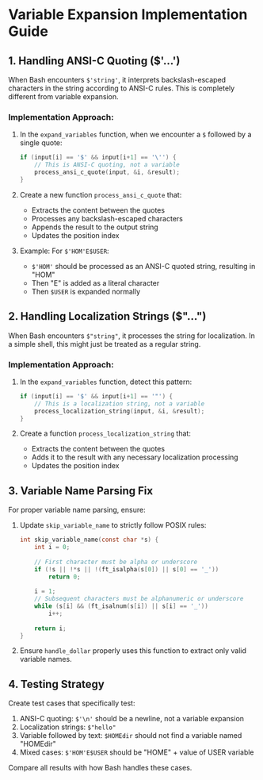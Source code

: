 # Variable Expansion Implementation Guide

## 1. Handling ANSI-C Quoting ($'...')

When Bash encounters `$'string'`, it interprets backslash-escaped characters in the string according to ANSI-C rules. This is completely different from variable expansion.

### Implementation Approach:

1. In the `expand_variables` function, when we encounter a `$` followed by a single quote:
   ```c
   if (input[i] == '$' && input[i+1] == '\'') {
       // This is ANSI-C quoting, not a variable
       process_ansi_c_quote(input, &i, &result);
   }
   ```

2. Create a new function `process_ansi_c_quote` that:
   - Extracts the content between the quotes
   - Processes any backslash-escaped characters
   - Appends the result to the output string
   - Updates the position index

3. Example: For `$'HOM'E$USER`:
   - `$'HOM'` should be processed as an ANSI-C quoted string, resulting in "HOM"
   - Then "E" is added as a literal character
   - Then `$USER` is expanded normally

## 2. Handling Localization Strings ($"...")

When Bash encounters `$"string"`, it processes the string for localization. In a simple shell, this might just be treated as a regular string.

### Implementation Approach:

1. In the `expand_variables` function, detect this pattern:
   ```c
   if (input[i] == '$' && input[i+1] == '"') {
       // This is a localization string, not a variable
       process_localization_string(input, &i, &result);
   }
   ```

2. Create a function `process_localization_string` that:
   - Extracts the content between the quotes
   - Adds it to the result with any necessary localization processing
   - Updates the position index

## 3. Variable Name Parsing Fix

For proper variable name parsing, ensure:

1. Update `skip_variable_name` to strictly follow POSIX rules:
   ```c
   int skip_variable_name(const char *s) {
       int i = 0;
       
       // First character must be alpha or underscore
       if (!s || !*s || !(ft_isalpha(s[0]) || s[0] == '_'))
           return 0;
           
       i = 1;
       // Subsequent characters must be alphanumeric or underscore
       while (s[i] && (ft_isalnum(s[i]) || s[i] == '_'))
           i++;
           
       return i;
   }
   ```

2. Ensure `handle_dollar` properly uses this function to extract only valid variable names.

## 4. Testing Strategy

Create test cases that specifically test:

1. ANSI-C quoting: `$'\n'` should be a newline, not a variable expansion
2. Localization strings: `$"hello"` 
3. Variable followed by text: `$HOMEdir` should not find a variable named "HOMEdir"
4. Mixed cases: `$'HOM'E$USER` should be "HOME" + value of USER variable

Compare all results with how Bash handles these cases.
